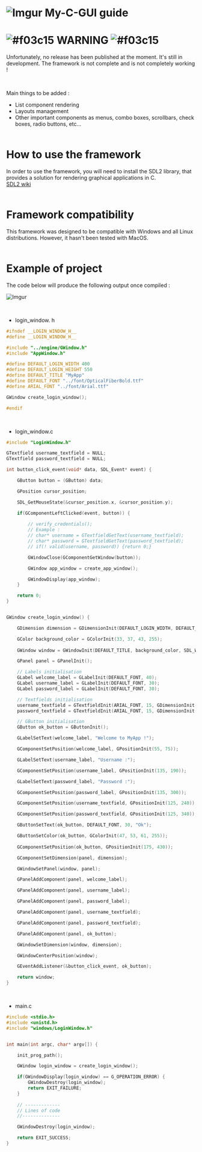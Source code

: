 # ![Imgur](https://imgur.com/qBWAGTZ.png) My-C-GUI guide

# ![#f03c15](https://imgur.com/v2e0Ih8.png) WARNING ![#f03c15](https://imgur.com/v2e0Ih8.png)
Unfortunately, no release has been published at the moment.
It's still in development. The framework is not complete and is not completely working !

<br>

Main things to be added :
+ List component rendering
+ Layouts management
+ Other important components as menus, combo boxes, scrollbars, check boxes, radio buttons, etc...
<br><br>

# How to use the framework
In order to use the framework, you will need to install the SDL2 library, that provides a solution for rendering graphical applications in C.
<br>
[SDL2 wiki](https://wiki.libsdl.org/)
<br><br>

# Framework compatibility
This framework was designed to be compatible with Windows and all Linux distributions.
However, it hasn't been tested with MacOS.
<br><br>

# Example of project

The code below will produce the following output once compiled :

![Imgur](https://i.imgur.com/GscqQP0.png)

<br>

+ login_window. h
```h
#ifndef __LOGIN_WINDOW_H__
#define __LOGIN_WINDOW_H__

#include "../engine/GWindow.h"
#include "AppWindow.h"

#define DEFAULT_LOGIN_WIDTH 400
#define DEFAULT_LOGIN_HEIGHT 550
#define DEFAULT_TITLE "MyApp"
#define DEFAULT_FONT "../font/OpticalFiberBold.ttf"
#define ARIAL_FONT "../font/Arial.ttf"

GWindow create_login_window();

#endif
```

<br>

+ login_window.c
```c
#include "LoginWindow.h"

GTextfield username_textfield = NULL;
GTextfield password_textfield = NULL;

int button_click_event(void* data, SDL_Event* event) {

    GButton button = (GButton) data;

    GPosition cursor_position;

    SDL_GetMouseState(&cursor_position.x, &cursor_position.y);

    if(GComponentLeftClicked(event, button)) {
        
        // verify_credentials();
        // Example : 
        // char* username = GTextfieldGetText(username_textfield);
        // char* password = GTextfieldGetText(password_textfield);
        // if(! valid(username, password)) {return 0;}

        GWindowClose(GComponentGetWindow(button));

        GWindow app_window = create_app_window();

        GWindowDisplay(app_window);
    }

    return 0;
}


GWindow create_login_window() {

    GDimension dimension = GDimensionInit(DEFAULT_LOGIN_WIDTH, DEFAULT_LOGIN_HEIGHT);

    GColor background_color = GColorInit(33, 37, 43, 255);
    
    GWindow window = GWindowInit(DEFAULT_TITLE, background_color, SDL_WINDOW_OPENGL);

    GPanel panel = GPanelInit();

    // Labels initialisation
    GLabel welcome_label = GLabelInit(DEFAULT_FONT, 40);
    GLabel username_label = GLabelInit(DEFAULT_FONT, 30);
    GLabel password_label = GLabelInit(DEFAULT_FONT, 30);

    // Textfields initialisation
    username_textfield = GTextfieldInit(ARIAL_FONT, 15, GDimensionInit(150, 30));
    password_textfield = GTextfieldInit(ARIAL_FONT, 15, GDimensionInit(150, 30));

    // GButton initialisation
    GButton ok_button = GButtonInit();

    GLabelSetText(welcome_label, "Welcome to MyApp !");

    GComponentSetPosition(welcome_label, GPositionInit(55, 75));

    GLabelSetText(username_label, "Username :");

    GComponentSetPosition(username_label, GPositionInit(135, 190));

    GLabelSetText(password_label, "Password :");

    GComponentSetPosition(password_label, GPositionInit(135, 300));

    GComponentSetPosition(username_textfield, GPositionInit(125, 240));

    GComponentSetPosition(password_textfield, GPositionInit(125, 340));

    GButtonSetText(ok_button, DEFAULT_FONT, 30, "Ok");

    GButtonSetColor(ok_button, GColorInit(47, 53, 61, 255));
    
    GComponentSetPosition(ok_button, GPositionInit(175, 430));

    GComponentSetDimension(panel, dimension);

    GWindowSetPanel(window, panel);

    GPanelAddComponent(panel, welcome_label);

    GPanelAddComponent(panel, username_label);

    GPanelAddComponent(panel, password_label);

    GPanelAddComponent(panel, username_textfield);

    GPanelAddComponent(panel, password_textfield);

    GPanelAddComponent(panel, ok_button);

    GWindowSetDimension(window, dimension);

    GWindowCenterPosition(window);

    GEventAddListener(&button_click_event, ok_button);

    return window;
}
```

<br>

+ main.c
```c
#include <stdio.h>
#include <unistd.h>
#include "windows/LoginWindow.h"


int main(int argc, char* argv[]) {

    init_prog_path();

    GWindow login_window = create_login_window();

    if(GWindowDisplay(login_window) == G_OPERATION_ERROR) {
        GWindowDestroy(login_window);
        return EXIT_FAILURE;
    }
    
    // -------------
    // Lines of code
    //--------------

    GWindowDestroy(login_window);

    return EXIT_SUCCESS;
}
```
